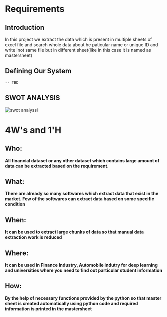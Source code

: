 # Requirements
## Introduction
 In this project we extract the data which is present in multiple sheets of excel file and search whole data about he paticular name or unique ID and write inot same file but in different sheet(like in this case it is named as mastersheet)  

## Defining Our System
    -- TBD
## SWOT ANALYSIS
![swot analyssi](https://user-images.githubusercontent.com/78867415/111285166-dac40e00-8666-11eb-89f4-b277cc2b84d5.PNG)

# 4W&#39;s and 1&#39;H

## Who:
**All financial dataset or any other dataset which contains large amount of data can be extracted based on the requirement.** 

## What:

**There are already so many softwares which extract data that exist in the market. Few of the softwares can extract data based on some specific condition**

## When:

**It can be used to extract large chunks of data  so that manual data extraction work is reduced**

## Where:

**It can be used in Finance Industry, Automobile indutry for deep learning and universities where you need to find out particular student information**

## How:

**By the help of necessary functions provided by the python so that master sheet is created automatically using python code and required information is printed in the mastersheet**
